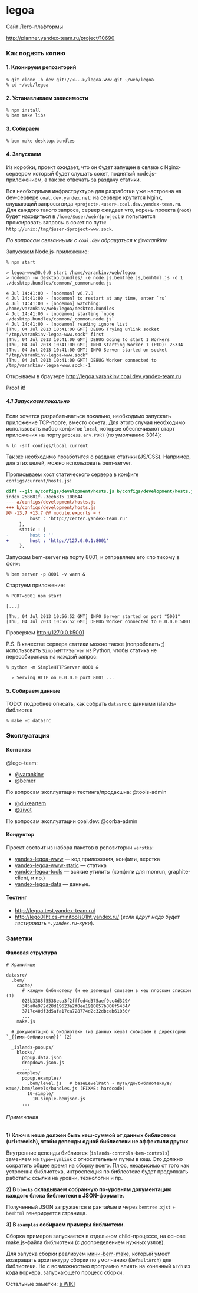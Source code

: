 legoa
=====

Сайт Лего-плафтормы

http://planner.yandex-team.ru/project/10690

### Как поднять копию ###

#### 1. Клонируем репозиторий

```
% git clone -b dev git://<...>/legoa-www.git ~/web/legoa
% cd ~/web/legoa
```

#### 2. Устанавливаем зависимости

```
% npm install
% bem make libs
```

#### 3. Собираем

```
% bem make desktop.bundles
```

#### 4. Запускаем

Из коробки, проект ожидает, что он будет запущен в связке с Nginx-сервером который будет слушать сокет,
поднятый node.js-приложением, а так же отвечать за раздачу статики.

Вся необходимая инфраструктура для разработки уже настроена на dev-сервере `coal.dev.yandex.net`: на сервере
крутится Nginx, слушающий запросы вида `<project>.<user>.coal.dev.yandex-team.ru`. Для каждого такого запроса, сервер
ожидает что, корень проекта (`root`) будет находиться в `/home/$user/web/$project` и попытается проксировать запросы
в сокет по пути: `http://unix:/tmp/$user-$project-www.sock`.

*По вопросам связанными с `coal.dev` обращаться к @varankinv*

Запускаем Node.js-приложение:

```shell
% npm start

> legoa-www@0.0.0 start /home/varankinv/web/legoa
> nodemon -w desktop.bundles/ -e node.js,bemtree.js,bemhtml.js -d 1 ./desktop.bundles/common/_common.node.js

4 Jul 14:41:00 - [nodemon] v0.7.8
4 Jul 14:41:00 - [nodemon] to restart at any time, enter `rs`
4 Jul 14:41:00 - [nodemon] watching: /home/varankinv/web/legoa/desktop.bundles
4 Jul 14:41:00 - [nodemon] starting `node ./desktop.bundles/common/_common.node.js`
4 Jul 14:41:00 - [nodemon] reading ignore list
[Thu, 04 Jul 2013 10:41:00 GMT] DEBUG Trying unlink socket "/tmp/varankinv-legoa-www.sock" first
[Thu, 04 Jul 2013 10:41:00 GMT] DEBUG Going to start 1 Workers
[Thu, 04 Jul 2013 10:41:00 GMT] INFO Starting Worker 1 (PID): 25334
[Thu, 04 Jul 2013 10:41:00 GMT] INFO Server started on socket "/tmp/varankinv-legoa-www.sock"
[Thu, 04 Jul 2013 10:41:00 GMT] DEBUG Worker connected to /tmp/varankinv-legoa-www.sock:-1
```

Открываем в браузере http://legoa.varankinv.coal.dev.yandex-team.ru

Proof it!

##### 4.1 Запускаем локально

Если хочется разрабатываться локально, необходимо запускать приложение TCP-порте, вместо сокета. Для этого случая
необходимо использовать набор конфигов `local`, которые обеспечивают старт приложения на порту `process.env.PORT`
(по умолчанию 3014):

```
% ln -snf configs/local current
```

Так же необходимо позаботится о раздаче статики (JS/CSS). Например, для этих целей, можно использовать bem-server.

Прописываем хост статического сервера в конфиге `configs/current/hosts.js`:

```diff
diff --git a/configs/development/hosts.js b/configs/development/hosts.js
index 258681f..3eeb315 100644
--- a/configs/development/hosts.js
+++ b/configs/development/hosts.js
@@ -13,7 +13,7 @@ module.exports = {
         host : 'http://center.yandex-team.ru'
     },
     static : {
-        host : ''
+        host : 'http://127.0.0.1:8001'
     },
```

Запускам bem-server на порту 8001, и отправляем его «по тихому в фон»:

```
% bem server -p 8001 -v warn &
```

Стартуем приложение:

```
% PORT=5001 npm start

[...]

[Thu, 04 Jul 2013 10:56:52 GMT] INFO Server started on port "5001"
[Thu, 04 Jul 2013 10:56:52 GMT] DEBUG Worker connected to 0.0.0.0:5001
```

Проверяем http://127.0.0.1:5001

P.S. В качестве сервера статики можно также (попробовать ;) использовать `SimpleHTTPServer` из Python, чтобы
статика не пересобиралась на каждый запрос:

```
% python -m SimpleHTTPServer 8001 &

  › Serving HTTP on 0.0.0.0 port 8001 ...
```

#### 5. Собираем данные

TODO: подробнее описать, как собрать `datasrc` с данными islands-библиотек

```
% make -C datasrc
```

### Эксплуатация ###

#### Контакты

@lego-team:

* [@varankinv](http://staff/varankinv)
* [@bemer](http://staff/bemer)

По вопросам эксплуатации тестинга/продакшна: @tools-admin

* [@dukeartem](http://staff/dukeartem)
* [@zivot](http://staff/zivot)

По вопросам эксплуатации coal.dev: @corba-admin

#### Кондуктор

Проект состоит из набора пакетов в репозитории `verstka`:

* [yandex-legoa-www](http://c.yandex-team.ru/packages/yandex-legoa-www/) — код приложения, конфиги, верстка
* [yandex-legoa-www-static](http://c.yandex-team.ru/packages/yandex-legoa-www-static/) — статика
* [yandex-legoa-tools](http://c.yandex-team.ru/packages/yandex-legoa-tools) — всякие утилиты (конфиги
  для monrun, graphite-client, и пр.)
* [yandex-legoa-data](http://c.yandex-team.ru/packages/yandex-legoa-data/) — данные.

#### Тестинг

* http://legoa.test.yandex-team.ru/
* http://lego01ht.cs-minitools01ht.yandex.ru/ (*если вдруг надо будет тестировать `*.yandex.ru`-куки*).

### Заметки ###

#### Фаловая структура

    # Хранилище

    datasrc/
      .bem/
        cache/
          # каждую библиотеку (и ее депенды) сливаем в кеш плоским списком (1)
          025b3385f5538eca3f2fffed4d375aef9cc4d329/
          345a0e972d28d19623a2f0ee1910857b806f5434/
          3717c40df3d5afa17ca728774d2c32dbceb61030/
          ...
        make.js

      # документацию к библиотеки (из данных кеша) собираем в директории `_{{имя-библиотеки}}` (2)

      _islands-popups/
        blocks/
          popup.data.json
          dropdown.json.js
          ...
        examples/
          popup.examples/
            .bem/level.js   # baseLevelPath ➝ путь/до/библиотеки/в/кэше/.bem/levels/bundles.js (FIXME: hardcode)
            10-simple/
              10-simple.bemjson.js
          ...

###### Примечания

**1) Ключ в кеше должен быть хеш-суммой от данных библиотеки (url+treeish), чтобы депенды одной
библиотеки не аффектили других**

Внутренние депенды библиотек (`islands-controls➝bem-controls`) заменяем на `type=symlink`
с относительным путем в кеш. Это должно сократить общее время на сборку всего. Плюс, независимо
от того как устроенна библиотека, интроспекция по библеотеке будет продолжать работать: ссылки
на уровни, технологии и пр.

**2) В `blocks` складываем собранную по-уровням документацию каждого блока библиотеки
в JSON-формате.**

Полученный JSON загружается в рантайме и через `bemtree.xjst` + `bemhtml` генерируется страница.

**3) В `examples` собираем примеры библиотеки.**

Сборка примеров запускается в отдельном child-процессе, на основе make.js-файла библиотеки
(с доопределением нужных узлов).

Для запуска сборки реализуем [мини-bem-make](datasrc/lib/make.js), который умеет возвращать
архитектуру сборки по умолчанию (`DefaultArch`) для библиотеки. Но с возможностью програмно
влиять на конечный `Arch` из кода воркера, запускающего процесс сборки.

Остальные заметки: [в WIKI](http://wiki.yandex-team.ru/lego/site/notes)

